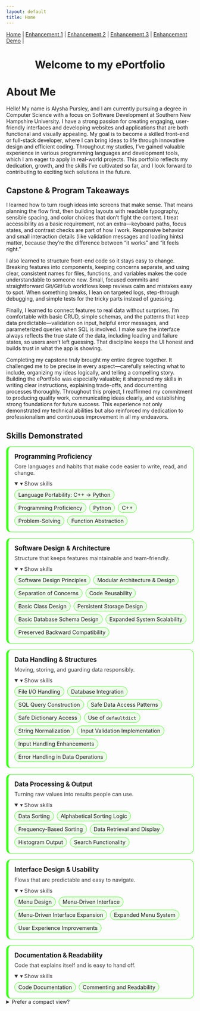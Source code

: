 ```yaml
---
layout: default
title: Home
---
```


<!-- Simple nav -->
<nav style="margin-bottom: 20px;">
  <a href="./index.html">Home</a> |
  <a href="./enhancement-1.md">Enhancement 1</a> |
  <a href="./enhancement-2.md">Enhancement 2</a> |
  <a href="./enhancement-3.md">Enhancement 3</a> |
   <a href="https://corner-grocer-alyshaspradlin.replit.app">Enhancement Demo</a> |
  </nav>
<link rel="preconnect" href="https://fonts.googleapis.com">
<link rel="preconnect" href="https://fonts.gstatic.com" crossorigin>
<link href="https://fonts.googleapis.com/css2?family=Cascadia+Code:ital,wght@0,200..700;1,200..700&family=Cascadia+Mono:ital,wght@0,200..700;1,200..700&family=DotGothic16&family=Fira+Code:wght@300..700&family=Handjet:wght@100..900&family=Jersey+15&family=Jersey+20&family=Jersey+25&family=Pixelify+Sans:wght@400..700&family=Press+Start+2P&family=Share+Tech&family=Share+Tech+Mono&family=Silkscreen:wght@400;700&family=VT323&display=swap" rel="stylesheet">

<style> .press-scope h1{
    font-family: "Press Start 2P", system-ui, monospace;
    text-align: center;
    font-weight: 400;        /* Press Start 2P only ships as 400 */
    letter-spacing: .5px;
    line-height: 1.25;
  }
</style>
 
<!-- Typed header -->
<center> <h1 id="typed-header">Welcome to my ePortfolio</h1></center>

# About Me
Hello! My name is Alysha Pursley, and I am currently pursuing a degree in Computer Science with a focus on Software Development at Southern New Hampshire University. I have a strong passion for creating engaging, user-friendly interfaces and developing websites and applications that are both functional and visually appealing. My goal is to become a skilled front-end or full-stack developer, where I can bring ideas to life through innovative design and efficient coding. Throughout my studies, I’ve gained valuable experience in various programming languages and development tools, which I am eager to apply in real-world projects. This portfolio reflects my dedication, growth, and the skills I’ve cultivated so far, and I look forward to contributing to exciting tech solutions in the future.

## Capstone & Program Takeaways
I learned how to turn rough ideas into screens that make sense. That means planning the flow first, then building layouts with readable typography, sensible spacing, and color choices that don’t fight the content. I treat accessibility as a basic requirement, not an extra—keyboard paths, focus states, and contrast checks are part of how I work. Responsive behavior and small interaction details (like validation messages and loading hints) matter, because they’re the difference between “it works” and “it feels right.”

I also learned to structure front-end code so it stays easy to change. Breaking features into components, keeping concerns separate, and using clear, consistent names for files, functions, and variables makes the code understandable to someone new. Small, focused commits and straightforward Git/GitHub workflows keep reviews calm and mistakes easy to spot. When something breaks, I lean on targeted logs, step-through debugging, and simple tests for the tricky parts instead of guessing.

Finally, I learned to connect features to real data without surprises. I’m comfortable with basic CRUD, simple schemas, and the patterns that keep data predictable—validation on input, helpful error messages, and parameterized queries when SQL is involved. I make sure the interface always reflects the true state of the data, including loading and failure states, so users aren’t left guessing. That discipline keeps the UI honest and builds trust in what the app is showing.

Completing my capstone truly brought my entire degree together. It challenged me to be precise in every aspect—carefully selecting what to include, organizing my ideas logically, and telling a compelling story. Building the ePortfolio was especially valuable; it sharpened my skills in writing clear instructions, explaining trade-offs, and documenting processes thoroughly. Throughout this project, I reaffirmed my commitment to producing quality work, communicating ideas clearly, and establishing strong foundations for future success. This experience not only demonstrated my technical abilities but also reinforced my dedication to professionalism and continuous improvement in all my endeavors.

<!-- Skills Showcase (paste into your Markdown page) -->
<section class="skills-showcase" aria-labelledby="skills-title">
  <h2 id="skills-title">Skills Demonstrated</h2>

  <style>
    /* Scoped styles for the Hacker theme */
    .skills-showcase { --accent:#39ff14; --card-bg: transparent; --chip-bg: rgba(57,255,20,0.08); }
    .skills-showcase { margin: 1.5rem 0 2rem; }
    .skills-showcase h2 { margin-bottom: 1rem; }
    .skills-grid {
      display: grid;
      grid-template-columns: repeat(auto-fit, minmax(260px, 1fr));
      gap: 1rem;
    }
    .skill-card {
      border: 1px solid var(--accent);
      border-left-width: 6px;
      border-radius: 12px;
      padding: 1rem;
      background: var(--card-bg);
    }
    .skill-card h3 {
      margin: 0 0 .5rem;
      line-height: 1.2;
      font-size: 1.05rem;
      display: flex; align-items: center; gap: .5rem;
    }
    .skill-card h3 .icon { font-size: 1.2rem; }
    .skill-card p.sub {
      margin: 0 0 .75rem; font-size: .9rem; opacity: .85;
    }
    .chips { display: flex; flex-wrap: wrap; gap: .5rem; }
    .chip {
      display: inline-block;
      border: 1px solid var(--accent);
      background: var(--chip-bg);
      padding: .25rem .6rem;
      border-radius: 999px;
      font-size: .9rem;
      white-space: nowrap;
    }
    /* Optional: collapsible details look */
    .skill-card details { margin-top: .25rem; }
    .skill-card summary {
      cursor: pointer; user-select: none; outline: none;
      font-size: .9rem; opacity: .9; margin-bottom: .5rem;
    }
    .skill-card summary::-webkit-details-marker { display: none; }
    .skill-card summary:before { content: "▸ "; }
    .skill-card details[open] summary:before { content: "▾ "; }
    /* Tweak for narrow screens */
    @media (max-width: 420px){
      .chips { gap: .4rem; }
      .chip { font-size: .85rem; }
    }
  </style>

  <div class="skills-grid">
    <article class="skill-card">
      <h3>Programming Proficiency</h3>
      <p class="sub">Core languages and habits that make code easier to write, read, and change.</p>
      <details open>
        <summary>Show skills</summary>
      <div class="chips">
        <span class="chip">Language Portability: C++ → Python</span>
        <span class="chip">Programming Proficiency</span>
        <span class="chip">Python</span>
        <span class="chip">C++</span>
        <span class="chip">Problem-Solving</span>
        <span class="chip">Function Abstraction</span>
      </div>
      </details>
    </article>
    <article class="skill-card">
      <h3>Software Design & Architecture</h3>
      <p class="sub">Structure that keeps features maintainable and team-friendly.</p>
      <details open>
        <summary>Show skills</summary>
      <div class="chips">
        <span class="chip">Software Design Principles</span>
        <span class="chip">Modular Architecture & Design</span>
        <span class="chip">Separation of Concerns</span>
        <span class="chip">Code Reusability</span>
        <span class="chip">Basic Class Design</span>
        <span class="chip">Persistent Storage Design</span>
        <span class="chip">Basic Database Schema Design</span>
        <span class="chip">Expanded System Scalability</span>
        <span class="chip">Preserved Backward Compatibility</span>
      </div>
      </details>
    </article>
    <article class="skill-card">
      <h3>Data Handling & Structures</h3>
      <p class="sub">Moving, storing, and guarding data responsibly.</p>
      <details open>
        <summary>Show skills</summary>
      <div class="chips">
        <span class="chip">File I/O Handling</span>
        <span class="chip">Database Integration</span>
        <span class="chip">SQL Query Construction</span>
        <span class="chip">Safe Data Access Patterns</span>
        <span class="chip">Safe Dictionary Access</span>
        <span class="chip">Use of <code>defaultdict</code></span>
        <span class="chip">String Normalization</span>
        <span class="chip">Input Validation Implementation</span>
        <span class="chip">Input Handling Enhancements</span>
        <span class="chip">Error Handling in Data Operations</span>
      </div>
      </details>
    </article>
    <article class="skill-card">
      <h3>Data Processing & Output</h3>
      <p class="sub">Turning raw values into results people can use.</p>
      <details open>
        <summary>Show skills</summary>
      <div class="chips">
        <span class="chip">Data Sorting</span>
        <span class="chip">Alphabetical Sorting Logic</span>
        <span class="chip">Frequency-Based Sorting</span>
        <span class="chip">Data Retrieval and Display</span>
        <span class="chip">Histogram Output</span>
        <span class="chip">Search Functionality</span>
      </div>
    </article>
    <article class="skill-card">
      <h3>Interface Design & Usability</h3>
      <p class="sub">Flows that are predictable and easy to navigate.</p>
      <details open>
        <summary>Show skills</summary>
      <div class="chips">
        <span class="chip">Menu Design</span>
        <span class="chip">Menu-Driven Interface</span>
        <span class="chip">Menu-Driven Interface Expansion</span>
        <span class="chip">Expanded Menu System</span>
        <span class="chip">User Experience Improvements</span>
      </div>
      </details>
    </article>
   <article class="skill-card">
      <h3>Documentation & Readability</h3>
      <p class="sub">Code that explains itself and is easy to hand off.</p>
      <details open>
        <summary>Show skills</summary>
     <div class="chips">
        <span class="chip">Code Documentation</span>
        <span class="chip">Commenting and Readability</span>
      </div>
      </details>
    </article>
  </div>

  <!-- Optional: compact mode with collapsible chips (keep or remove) -->
  <details>
    <summary>Prefer a compact view?</summary>
    <p class="sub">Use the disclosure triangles on each card (above) to collapse long chip lists if you want a tighter page.</p>
  </details>



<script>
document.addEventListener("DOMContentLoaded", function () {
  const el = document.getElementById("typed-header");
  const text = el.textContent.trim();
  el.textContent = "";
  let i = 0;

  function type() {
    el.textContent = text.slice(0, i++);
    if (i <= text.length) {
      setTimeout(type, 50); // speed (ms per char)
    }
  }

  type();
});
</script>
